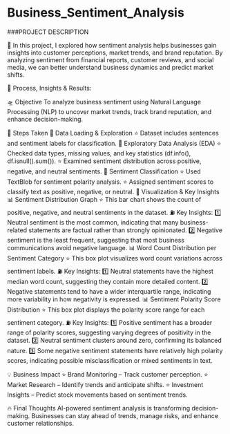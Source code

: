 # Business_Sentiment_Analysis

###PROJECT DESCRIPTION

🚀 In this project, I explored how sentiment analysis helps businesses gain insights into customer perceptions, market trends, and brand reputation. By analyzing sentiment from financial reports, customer reviews, and social media, we can better understand business dynamics and predict market shifts.

🔰 Process, Insights & Results:

🛸 Objective
 To analyze business sentiment using Natural Language Processing (NLP) to uncover market trends, track brand reputation, and enhance decision-making.

🔬 Steps Taken
📌 Data Loading & Exploration
 ⭐ Dataset includes sentences and sentiment labels for classification.
📌 Exploratory Data Analysis (EDA)
 ⭐ Checked data types, missing values, and key statistics (df.info(), df.isnull().sum()).
 ⭐ Examined sentiment distribution across positive, negative, and neutral sentiments.
📌 Sentiment Classification
 ⭐ Used TextBlob for sentiment polarity analysis.
 ⭐ Assigned sentiment scores to classify text as positive, negative, or neutral.
📌 Visualization & Key Insights
📊 Sentiment Distribution Graph
 ⭐ This bar chart shows the count of positive, negative, and neutral sentiments in the dataset.
 ⛽ Key Insights:
 1️⃣ Neutral sentiment is the most common, indicating that many business-related statements are factual rather than strongly opinionated.
 2️⃣ Negative sentiment is the least frequent, suggesting that most business communications avoid negative language.
📊 Word Count Distribution per Sentiment Category
 ⭐ This box plot visualizes word count variations across sentiment labels.
 ⛽ Key Insights:
 1️⃣ Neutral statements have the highest median word count, suggesting they contain more detailed content.
 2️⃣ Negative statements tend to have a wider interquartile range, indicating more variability in how negativity is expressed.
📊 Sentiment Polarity Score Distribution
 ⭐ This box plot displays the polarity score range for each sentiment category.
 ⛽ Key Insights:
 1️⃣ Positive sentiment has a broader range of polarity scores, suggesting varying degrees of positivity in the dataset.
 2️⃣ Neutral sentiment clusters around zero, confirming its balanced nature.
 3️⃣ Some negative sentiment statements have relatively high polarity scores, indicating possible misclassification or mixed sentiments in text.

💡 Business Impact
 ⭐ Brand Monitoring – Track customer perception.
 ⭐ Market Research – Identify trends and anticipate shifts.
 ⭐ Investment Insights – Predict stock movements based on sentiment trends.

🔥 Final Thoughts
 AI-powered sentiment analysis is transforming decision-making. Businesses can stay ahead of trends, manage risks, and enhance customer relationships.
